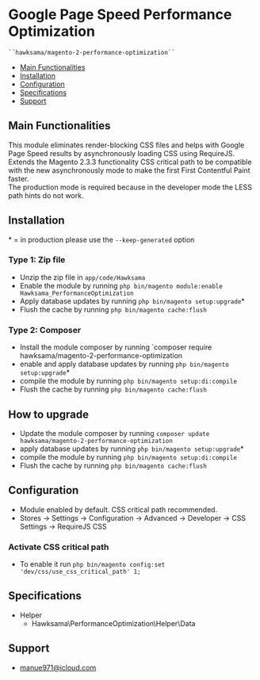 # Google Page Speed Performance Optimization

    ``hawksama/magento-2-performance-optimization``

 - [Main Functionalities](#markdown-header-main-functionalities)
 - [Installation](#markdown-header-installation)
 - [Configuration](#markdown-header-configuration)
 - [Specifications](#markdown-header-specifications)
 - [Support](#markdown-header-support)


## Main Functionalities
This module eliminates render-blocking CSS files and helps with Google Page Speed results by asynchronously loading CSS using RequireJS. <br />
Extends the Magento 2.3.3 functionality CSS critical path to be compatible with the new asynchronously mode to make the first First Contentful Paint faster. <br />
The production mode is required because in the developer mode the LESS path hints do not work.

## Installation
\* = in production please use the `--keep-generated` option

### Type 1: Zip file

 - Unzip the zip file in `app/code/Hawksama`
 - Enable the module by running `php bin/magento module:enable Hawksama_PerformanceOptimization`
 - Apply database updates by running `php bin/magento setup:upgrade`\*
 - Flush the cache by running `php bin/magento cache:flush`

### Type 2: Composer

 - Install the module composer by running `composer require hawksama/magento-2-performance-optimization
 - enable and apply database updates by running `php bin/magento setup:upgrade`\*
 - compile the module by running `php bin/magento setup:di:compile`
 - Flush the cache by running `php bin/magento cache:flush`

## How to upgrade

 - Update the module composer by running `composer update hawksama/magento-2-performance-optimization`
 - apply database updates by running `php bin/magento setup:upgrade`\*
 - compile the module by running `php bin/magento setup:di:compile`
 - Flush the cache by running `php bin/magento cache:flush`

## Configuration

 - Module enabled by default. CSS critical path recommended.
 - Stores -> Settings -> Configuration -> Advanced -> Developer -> CSS Settings -> RequireJS CSS

### Activate CSS critical path

 - To enable it run `php bin/magento config:set 'dev/css/use_css_critical_path' 1;`

## Specifications

 - Helper
	- Hawksama\PerformanceOptimization\Helper\Data


## Support
- manue971@icloud.com
